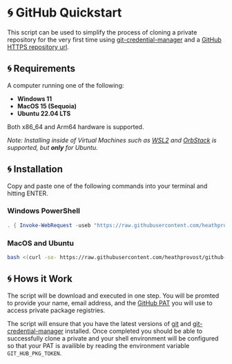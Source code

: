 # :cyclone: GitHub Quickstart

This script can be used to simplify the process of cloning a private repository for the very first time using 
[git-credential-manager](https://github.com/git-ecosystem/git-credential-manager) and a
[GitHub HTTPS repository url](https://docs.github.com/en/get-started/getting-started-with-git/about-remote-repositories#cloning-with-https-urls).

## :cyclone: Requirements

A computer running one of the following:

- **Windows 11**
- **MacOS 15 (Sequoia)**
- **Ubuntu 22.04 LTS**

Both x86_64 and Arm64 hardware is supported.

*Note: Installing inside of Virtual Machines such as [WSL2](https://learn.microsoft.com/en-us/windows/wsl/install) and [OrbStack](https://orbstack.dev/)
is supported, but **only** for Ubuntu.*

## :cyclone: Installation

Copy and paste one of the following commands into your terminal and hitting ENTER.

### Windows PowerShell

```powershell
. { Invoke-WebRequest -useb "https://raw.githubusercontent.com/heathprovost/github-quickstart/main/install.ps1" } | Invoke-Expression; install
```

### MacOS and Ubuntu

```sh
bash <(curl -so- https://raw.githubusercontent.com/heathprovost/github-quickstart/main/install.sh)
```

## :cyclone: Hows it Work

The script will be download and executed in one step. You will be promted to provide your name, email address, and the
[GitHub PAT](https://docs.github.com/en/authentication/keeping-your-account-and-data-secure/managing-your-personal-access-tokens) you will use 
to access private package registries.  

The script will ensure that you have the latest versions of [git](https://git-scm.com/) and [git-credential-manager](https://github.com/git-ecosystem/git-credential-manager)
installed. Once completed you should be able to successfully clone a private and your shell environment will be configured so that your PAT 
is availible by reading the environment variable `GIT_HUB_PKG_TOKEN`.